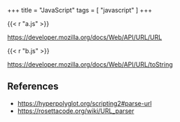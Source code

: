 +++
title = "JavaScript"
tags = [ "javascript" ]
+++

{{< r "a.js" >}}

<https://developer.mozilla.org/docs/Web/API/URL/URL>

{{< r "b.js" >}}

<https://developer.mozilla.org/docs/Web/API/URL/toString>

## References

- <https://hyperpolyglot.org/scripting2#parse-url>
- <https://rosettacode.org/wiki/URL_parser>
